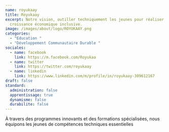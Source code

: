 ```yaml
---
name: royukaay
title: Royukaay
excerpt: Notre vision, outiller techniquement les jeunes pour réaliser une
  croissance économique inclusive.
image: /images/about/logo/ROYUKAAY.png
categories:
  - "Education "
  - "Développement Communautaire Durable "
sociales:
  - name: facebook
    link: https://m.facebook.com/Royukaa
  - name: twitter
    link: https://twitter.com/royukaay
  - name: linkedin
    link: https://www.linkedin.com/m/profile/in/royukaay-309612167
draft: false
standard:
  administration: false
  apprentissage: true
  dynamisme: false
  durabilite: false
---
```


À travers des programmes innovants et des formations spécialisées, nous équipons les jeunes de compétences techniques essentielles

